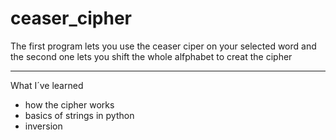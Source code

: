 # ceaser_cipher
The first program lets you use the ceaser ciper on your selected word and the second one lets you shift the whole alfphabet to creat the cipher 

-----------------------------------------------------------------------
What I´ve learned
- how the cipher works 
- basics of strings in python
- inversion 
